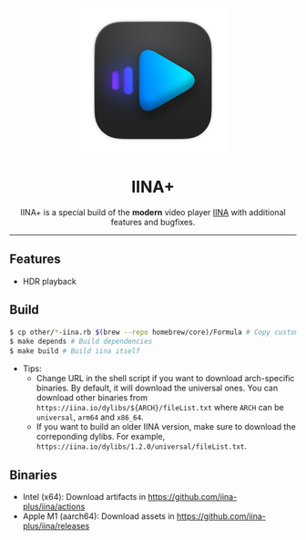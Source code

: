 <p align="center">
<img height="256" src="https://github.com/iina/iina/raw/master/iina/Assets.xcassets/AppIcon.appiconset/iina-icon-256.png" />
</p>

<h1 align="center">IINA+</h1>

<p align="center">IINA+ is a special build of the <b>modern</b> video player <a href="https://github.com/iina/iina">IINA</a> with additional features and bugfixes.</p>

---

## Features

* HDR playback

## Build

```bash
$ cp other/*-iina.rb $(brew --repo homebrew/core)/Formula # Copy custom mpv and ffmpeg formula into homebrew repo
$ make depends # Build dependencies
$ make build # Build iina itself
```
  - Tips:
    - Change URL in the shell script if you want to download arch-specific binaries. By default, it will download the universal ones. You can download other binaries from `https://iina.io/dylibs/${ARCH}/fileList.txt` where `ARCH` can be `universal`, `arm64` and `x86_64`.
    - If you want to build an older IINA version, make sure to download the correponding dylibs. For example, `https://iina.io/dylibs/1.2.0/universal/fileList.txt`.

## Binaries

* Intel (x64): Download artifacts in <https://github.com/iina-plus/iina/actions>
* Apple M1 (aarch64): Download assets in <https://github.com/iina-plus/iina/releases>

